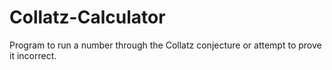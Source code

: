 # Collatz-Calculator

Program to run a number through the Collatz conjecture or attempt to prove it incorrect.
